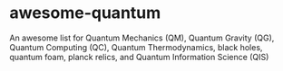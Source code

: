 # awesome-quantum
An awesome list for Quantum Mechanics (QM), Quantum Gravity (QG), Quantum Computing (QC), Quantum Thermodynamics, black holes, quantum foam, planck relics, and Quantum Information Science (QIS)
